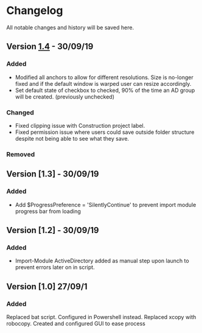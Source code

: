 
# Changelog
All notable changes and history will be saved here. 

## Version [1.4] - 30/09/19
### Added
- Modified all anchors to allow for different resolutions. Size is no-longer fixed and if the default window is warped user can resize accordingly.
- Set default state of checkbox to checked, 90% of the time an AD group will be created. (previously unchecked)

### Changed
- Fixed clipping issue with Construction project label.
- Fixed permission issue where users could save outside folder structure despite not being able to see what they save.

### Removed

## Version [1.3] - 30/09/19
### Added
- Add $ProgressPreference = 'SilentlyContinue' to prevent import module progress bar from loading

## Version [1.2] - 30/09/19
### Added 
- Import-Module ActiveDirectory added as manual step upon launch to prevent errors later on in script.


## Version [1.0] 27/09/1

### Added
Replaced bat script.
Configured in Powershell instead.
Replaced xcopy with robocopy.
Created and configured GUI to ease process


[1.4]: https://github.com/olivierlacan/keep-a-changelog/compare/v0.3.0...v1.0.0



